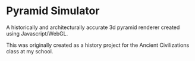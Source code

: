 Pyramid Simulator
======================

A historically and architecturally accurate 3d pyramid renderer created using Javascript/WebGL.

This was originally created as a history project for the Ancient Civilizations class at my school.
